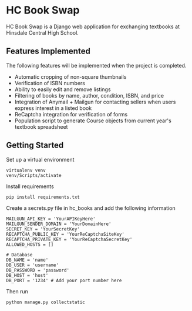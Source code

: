 # HC Book Swap

HC Book Swap is a Django web application for exchanging textbooks at Hinsdale Central High School.

## Features Implemented

The following features will be implemented when the project is completed.

- Automatic cropping of non-square thumbnails
- Verification of ISBN numbers
- Ability to easily edit and remove listings
- Filtering of books by name, author, condition, ISBN, and price
- Integration of Anymail + Mailgun for contacting sellers when users express interest in a listed book
- ReCaptcha integration for verification of forms
- Population script to generate Course objects from current year's textbook spreadsheet

## Getting Started

Set up a virtual environment

```
virtualenv venv
venv/Scripts/activate
```

Install requirements

```
pip install requirements.txt
```

Create a secrets.py file in hc_books and add the following information

```
MAILGUN_API_KEY = 'YourAPIKeyHere'
MAILGUN_SENDER_DOMAIN = 'YourDomainHere'
SECRET_KEY = 'YourSecretKey'
RECAPTCHA_PUBLIC_KEY = 'YourReCaptchaSiteKey'
RECAPTCHA_PRIVATE_KEY = 'YourReCaptchaSecretKey'
ALLOWED_HOSTS = []

# Database
DB_NAME = 'name'
DB_USER = 'username'
DB_PASSWORD = 'password'
DB_HOST = 'host'
DB_PORT = '1234' # Add your port number here
```

Then run 

```
python manage.py collectstatic
```